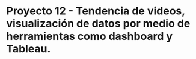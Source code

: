 # Proyecto 12 - Tendencia de videos, visualización de datos por medio de herramientas como dashboard y Tableau.
